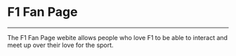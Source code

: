 # F1 Fan Page

---

The F1 Fan Page webite allows people who love F1 to be able to interact and meet up over their love for the sport.
